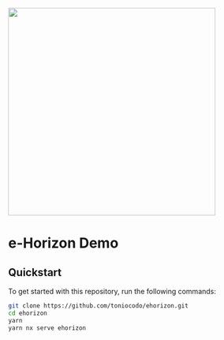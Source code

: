 <br/>
<img src="https://mstable.org/assets/img/email/mstable_logo_horizontal_black.png" width="420" >

<br />

# e-Horizon Demo

## Quickstart
To get started with this repository, run the following commands:

```bash
git clone https://github.com/toniocodo/ehorizon.git
cd ehorizon
yarn
yarn nx serve ehorizon
```
